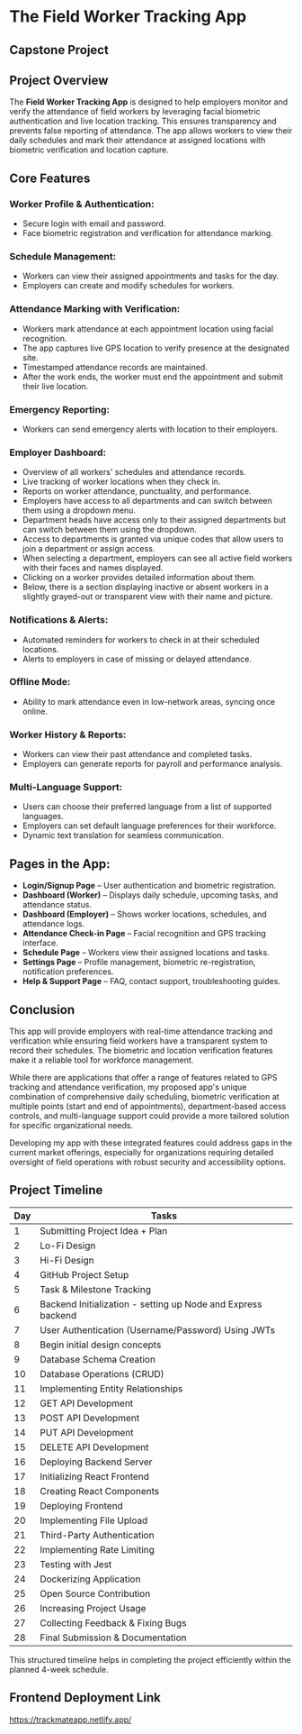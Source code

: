 # The Field Worker Tracking App
## Capstone Project

## Project Overview
The **Field Worker Tracking App** is designed to help employers monitor and verify the attendance of field workers by leveraging facial biometric authentication and live location tracking. This ensures transparency and prevents false reporting of attendance. The app allows workers to view their daily schedules and mark their attendance at assigned locations with biometric verification and location capture.

## Core Features

### Worker Profile & Authentication:
- Secure login with email and password.
- Face biometric registration and verification for attendance marking.

### Schedule Management:
- Workers can view their assigned appointments and tasks for the day.
- Employers can create and modify schedules for workers.

### Attendance Marking with Verification:
- Workers mark attendance at each appointment location using facial recognition.
- The app captures live GPS location to verify presence at the designated site.
- Timestamped attendance records are maintained.
- After the work ends, the worker must end the appointment and submit their live location.

### Emergency Reporting:
- Workers can send emergency alerts with location to their employers.

### Employer Dashboard:
- Overview of all workers' schedules and attendance records.
- Live tracking of worker locations when they check in.
- Reports on worker attendance, punctuality, and performance.
- Employers have access to all departments and can switch between them using a dropdown menu.
- Department heads have access only to their assigned departments but can switch between them using the dropdown.
- Access to departments is granted via unique codes that allow users to join a department or assign access.
- When selecting a department, employers can see all active field workers with their faces and names displayed.
- Clicking on a worker provides detailed information about them.
- Below, there is a section displaying inactive or absent workers in a slightly grayed-out or transparent view with their name and picture.

### Notifications & Alerts:
- Automated reminders for workers to check in at their scheduled locations.
- Alerts to employers in case of missing or delayed attendance.

### Offline Mode:
- Ability to mark attendance even in low-network areas, syncing once online.

### Worker History & Reports:
- Workers can view their past attendance and completed tasks.
- Employers can generate reports for payroll and performance analysis.

### Multi-Language Support:
- Users can choose their preferred language from a list of supported languages.
- Employers can set default language preferences for their workforce.
- Dynamic text translation for seamless communication.

## Pages in the App:
- **Login/Signup Page** – User authentication and biometric registration.
- **Dashboard (Worker)** – Displays daily schedule, upcoming tasks, and attendance status.
- **Dashboard (Employer)** – Shows worker locations, schedules, and attendance logs.
- **Attendance Check-in Page** – Facial recognition and GPS tracking interface.
- **Schedule Page** – Workers view their assigned locations and tasks.
- **Settings Page** – Profile management, biometric re-registration, notification preferences.
- **Help & Support Page** – FAQ, contact support, troubleshooting guides.

## Conclusion
This app will provide employers with real-time attendance tracking and verification while ensuring field workers have a transparent system to record their schedules. The biometric and location verification features make it a reliable tool for workforce management.

While there are applications that offer a range of features related to GPS tracking and attendance verification, my proposed app's unique combination of comprehensive daily scheduling, biometric verification at multiple points (start and end of appointments), department-based access controls, and multi-language support could provide a more tailored solution for specific organizational needs.

Developing my app with these integrated features could address gaps in the current market offerings, especially for organizations requiring detailed oversight of field operations with robust security and accessibility options.

## Project Timeline

| Day  | Tasks |
|------|----------------------------------------------|
| 1    | Submitting Project Idea + Plan |
| 2    | Lo-Fi Design |
| 3    | Hi-Fi Design |
| 4    | GitHub Project Setup |
| 5    | Task & Milestone Tracking |
| 6    | Backend Initialization - setting up Node and Express backend |
| 7    | User Authentication (Username/Password) Using JWTs |
| 8    | Begin initial design concepts |
| 9    | Database Schema Creation |
| 10   | Database Operations (CRUD) |
| 11   | Implementing Entity Relationships |
| 12   | GET API Development |
| 13   | POST API Development |
| 14   | PUT API Development |
| 15   | DELETE API Development |
| 16   | Deploying Backend Server |
| 17   | Initializing React Frontend |
| 18   | Creating React Components |
| 19   | Deploying Frontend |
| 20   | Implementing File Upload |
| 21   | Third-Party Authentication |
| 22   | Implementing Rate Limiting |
| 23   | Testing with Jest |
| 24   | Dockerizing Application |
| 25   | Open Source Contribution |
| 26   | Increasing Project Usage |
| 27   | Collecting Feedback & Fixing Bugs |
| 28   | Final Submission & Documentation |

This structured timeline helps in completing the project efficiently within the planned 4-week schedule.




## Frontend Deployment Link

https://trackmateapp.netlify.app/
